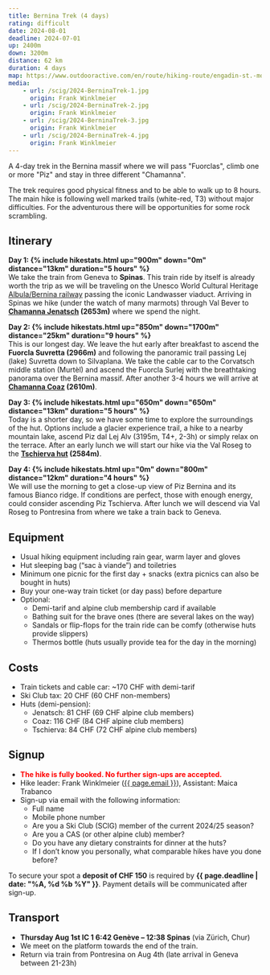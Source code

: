 ```yaml
---
title: Bernina Trek (4 days)
rating: difficult
date: 2024-08-01
deadline: 2024-07-01
up: 2400m
down: 3200m
distance: 62 km
duration: 4 days
map: https://www.outdooractive.com/en/route/hiking-route/engadin-st.-moritz/scig-bernina-trek/291229262/?share=%7Ezyhjsgkh%244osstsb4#dm=1&dmdtab=oax-tab1
media:
    - url: /scig/2024-BerninaTrek-1.jpg
      origin: Frank Winklmeier
    - url: /scig/2024-BerninaTrek-2.jpg
      origin: Frank Winklmeier
    - url: /scig/2024-BerninaTrek-3.jpg
      origin: Frank Winklmeier
    - url: /scig/2024-BerninaTrek-4.jpg
      origin: Frank Winklmeier
---
```

A 4-day trek in the Bernina massif where we will pass "Fuorclas", climb one or more "Piz" and stay in three different "Chamanna".

The trek requires good physical fitness and to be able to walk up to 8 hours.
The main hike is following well marked trails (white-red, T3) without major difficulties. For the adventurous
there will be opportunities for some rock scrambling.

## Itinerary
<b>Day 1: {% include hikestats.html up="900m" down="0m" distance="13km" duration="5 hours" %}</b><br/>
We take the train from Geneva to **Spinas**. This train ride by itself is already worth the trip as
we will be traveling on the Unesco World Cultural Heritage [Albula/Bernina
railway](https://www.myswitzerland.com/en-ch/experiences/rhaetian-railway-albulabernina/) passing
the iconic Landwasser viaduct. Arriving in Spinas we hike (under the watch of many marmots) through
Val Bever to **[Chamanna Jenatsch](https://www.chamannajenatsch.ch/) (2653m)** where we spend
the night.

<b>Day 2: {% include hikestats.html up="850m" down="1700m" distance="25km" duration="9 hours" %}</b><br/>
This is our longest day. We leave the hut early after breakfast to ascend the **Fuorcla Suvretta (2966m)** 
and following the panoramic trail passing Lej (lake) Suvretta down to Silvaplana. We take
the cable car to the Corvatsch middle station (Murtèl) and ascend the Fuorcla Surlej with the
breathtaking panorama over the Bernina massif. After another 3-4 hours we will arrive at **[Chamanna
Coaz](https://www.coaz.ch) (2610m)**.

<b>Day 3: {% include hikestats.html up="650m" down="650m" distance="13km" duration="5 hours" %}</b><br/>
Today is a shorter day, so we have some time to explore the surroundings of the hut. Options include
a glacier experience trail, a hike to a nearby mountain lake, ascend Piz dal Lej Alv (3195m, T4+,
2-3h) or simply relax on the terrace. After an early lunch we will start our hike via the Val Roseg
to the **[Tschierva hut](https://tschierva.ch) (2584m)**.

<b>Day 4: {% include hikestats.html up="0m" down="800m" distance="12km" duration="4 hours" %}</b><br/>
We will use the morning to get a close-up view of Piz Bernina and its famous Bianco ridge.
If conditions are perfect, those with enough energy, could consider ascending Piz Tschierva. After
lunch we will descend via Val Roseg to Pontresina from where we take a train back to Geneva.

## <i class="bi bi-card-checklist"></i>Equipment
- Usual hiking equipment including rain gear, warm layer and gloves
- Hut sleeping bag (“sac à viande”) and toiletries
- Minimum one picnic for the first day + snacks (extra picnics can also be bought in huts)
- Buy your one-way train ticket (or day pass) before departure
- Optional:
  - Demi-tarif and alpine club membership card if available
  - Bathing suit for the brave ones (there are several lakes on the way)
  - Sandals or flip-flops for the train ride can be comfy (otherwise huts provide slippers)
  - Thermos bottle (huts usually provide tea for the day in the morning)


## <i class="bi bi-piggy-bank"></i>Costs
- Train tickets and cable car: ~170 CHF with demi-tarif
- Ski Club tax: 20 CHF (60 CHF non-members)
- Huts (demi-pension):
  - Jenatsch: 81 CHF (69 CHF alpine club members)
  - Coaz: 116 CHF (84 CHF alpine club members)
  - Tschierva: 84 CHF (72 CHF alpine club members)


## <i class="bi bi-envelope-at"></i>Signup
- <span style="color: red"><b>The hike is fully booked. No further sign-ups are accepted.</b></span>
- Hike leader: Frank Winklmeier (<a href="mailto:{{ page.email }}?subject=SCIG {{page.title}}">{{ page.email }}</a>), Assistant: Maica Trabanco
- Sign-up via email with the following information:
  - Full name
  - Mobile phone number
  - Are you a Ski Club (SCIG) member of the current 2024/25 season?
  - Are you a CAS (or other alpine club) member?
  - Do you have any dietary constraints for dinner at the huts?
  - If I don’t know you personally, what comparable hikes have you done before?

To secure your spot a **deposit of CHF 150** is required by **{{ page.deadline | date: "%A, %d %b %Y" }}**.
Payment details will be communicated after sign-up.

## <i class="bi bi-train-front"></i>Transport
- **Thursday Aug 1st IC 1 6:42 Genève – 12:38 Spinas** (via Zürich, Chur)
- We meet on the platform towards the end of the train.
- Return via train from Pontresina on Aug 4th (late arrival in Geneva between 21-23h)
